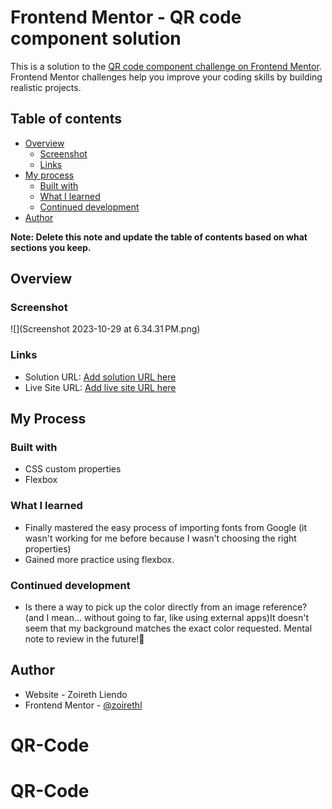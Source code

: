 # Frontend Mentor - QR code component solution

This is a solution to the [QR code component challenge on Frontend Mentor](https://www.frontendmentor.io/challenges/qr-code-component-iux_sIO_H). Frontend Mentor challenges help you improve your coding skills by building realistic projects. 

## Table of contents

- [Overview](#overview)
  - [Screenshot](#screenshot)
  - [Links](#links)
- [My process](#my-process)
  - [Built with](#built-with)
  - [What I learned](#what-i-learned)
  - [Continued development](#continued-development)
- [Author](#author)


**Note: Delete this note and update the table of contents based on what sections you keep.**

## Overview

### Screenshot

![](Screenshot 2023-10-29 at 6.34.31 PM.png)

### Links

- Solution URL: [Add solution URL here](https://your-solution-url.com)
- Live Site URL: [Add live site URL here](https://your-live-site-url.com)

## My Process
### Built with

- CSS custom properties
- Flexbox

### What I learned

- Finally mastered the easy process of importing fonts from Google (it wasn't working for me before because I wasn't choosing the right properties)
- Gained more practice using flexbox.

### Continued development

- Is there a way to pick up the color directly from an image reference? (and I mean... without going to far, like using external apps)It doesn't seem that my background matches the exact color requested. Mental note to review in the future!🧠

## Author

- Website - Zoireth Liendo
- Frontend Mentor - [@zoirethl](https://www.frontendmentor.io/profile/zoirethl)

# QR-Code
# QR-Code
